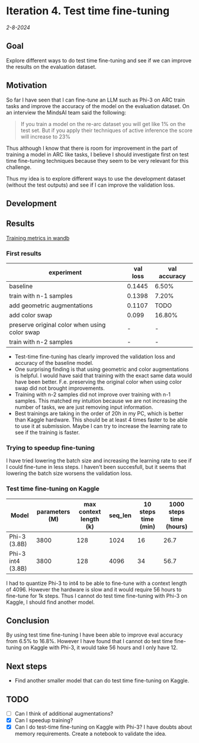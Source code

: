# Iteration 4. Test time fine-tuning

_2-8-2024_

<!---
The work is done using short iterations. Each iteration needs to have a very
clear goal. This allows to gain greater knowledge of the problem on each iteration.
--->

## Goal

Explore different ways to do test time fine-tuning and see if we can improve
the results on the evaluation dataset.

## Motivation

So far I have seen that I can fine-tune an LLM such as Phi-3 on ARC train tasks and improve the accuracy
of the model on the evaluation dataset. On an interview the MindsAI team said the following:

> If you train a model on the re-arc dataset you will get like 1% on the test set. But if you apply their
> techniques of active inference the score will increase to 23%

Thus although I know that there is room for improvement in the part of training a model in ARC like tasks,
I believe I should investigate first on test time fine-tuning techniques because they seem to be very
relevant for this challenge.

Thus my idea is to explore different ways to use the development dataset (without the test outputs) and
see if I can improve the validation loss.

## Development

## Results

[Training metrics in wandb](https://wandb.ai/guillermobarbadillo/20240802_test_time_fine-tuning?nw=nwuserguillermobarbadillo)

### First results

| experiment                                    | val loss | val accuracy |
|-----------------------------------------------|----------|--------------|
| baseline                                      | 0.1445   | 6.50%        |
| train with n-1 samples                        | 0.1398   | 7.20%        |
| add geometric augmentations                   | 0.1107   | TODO         |
| add color swap                                | 0.099    | 16.80%       |
| preserve original color when using color swap | -        | -            |
| train with n-2 samples                        | -        | -            |

- Test-time fine-tuning has clearly improved the validation loss and accuracy of the baseline model.
- One surprising finding is that using geometric and color augmentations is helpful. I would have said that training with the exact same data would have been better. F.e. preserving the original color when using color swap did not brought improvements.
- Training with n-2 samples did not improve over training with n-1 samples. This matched my intuition because we are not increasing the number of tasks, we are just removing input information.
- Best trainings are taking in the order of 20h in my PC, which is better than Kaggle hardware. This should be at least 4 times faster to be able to use it at submission. Maybe I can try to increase the learning rate to see if the training is faster.

### Trying to speedup fine-tuning

I have tried lowering the batch size and increasing the learning rate to see if I could fine-tune in less steps. I haven't been succesfull, but it seems
that lowering the batch size worsens the validation loss.

### Test time fine-tuning on Kaggle

| Model                        | parameters (M) | max context length (k) | seq_len | 10 steps time (min) | 1000 steps time (hours) |
|------------------------------|----------------|------------------------|---------|---------------------|-------------------------|
| Phi-3 (3.8B)                 | 3800           | 128                    | 1024    | 16                  | 26.7                    |
| Phi-3 int4 (3.8B)            | 3800           | 128                    | 4096    | 34                  | 56.7                    |

I had to quantize Phi-3 to int4 to be able to fine-tune with a context length of 4096. However the hardware is slow and it would
require 56 hours to fine-tune for 1k steps. Thus I cannot do test time fine-tuning with Phi-3 on Kaggle, I should find another model.

## Conclusion

By using test time fine-tuning I have been able to improve eval accuracy from 6.5% to 16.8%. However I have found that I cannot do test time fine-tuning on Kaggle with Phi-3, it would take 56 hours and I only have 12.

## Next steps

- Find another smaller model that can do test time fine-tuning on Kaggle.

## TODO

- [ ] Can I think of additional augmentations?
- [x] Can I speedup training?
- [x] Can I do test-time fine-tuning on Kaggle with Phi-3? I have doubts about memory requirements. Create a notebook to validate the idea.